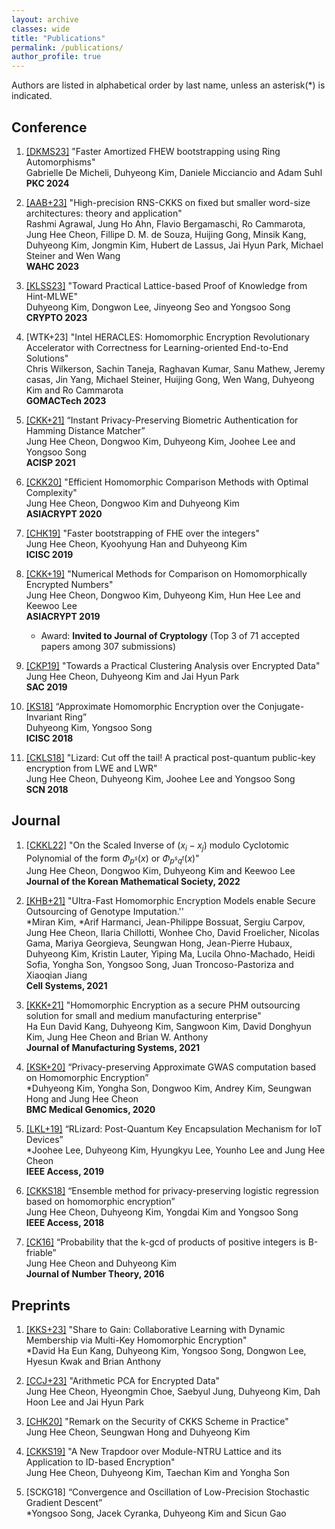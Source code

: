 ```yaml
---
layout: archive
classes: wide
title: "Publications"
permalink: /publications/
author_profile: true
---
```

Authors are listed in alphabetical order by last name, unless an asterisk(\*) is indicated.


## Conference

1. [[DKMS23]](https://eprint.iacr.org/2023/112.pdf) "Faster Amortized FHEW bootstrapping using Ring Automorphisms"  
Gabrielle De Micheli, Duhyeong Kim, Daniele Micciancio and Adam Suhl    
**PKC 2024**

1. [[AAB+23]](https://eprint.iacr.org/2023/1462.pdf) "High-precision RNS-CKKS on fixed but smaller word-size architectures: theory and application"  
Rashmi Agrawal, Jung Ho Ahn, Flavio Bergamaschi, Ro Cammarota, Jung Hee Cheon, Fillipe D. M. de Souza, Huijing Gong, Minsik Kang, Duhyeong Kim, Jongmin Kim, Hubert de Lassus, Jai Hyun Park, Michael Steiner and Wen Wang      
**WAHC 2023**

1. [[KLSS23]](https://eprint.iacr.org/2023/623.pdf) "Toward Practical Lattice-based Proof of Knowledge from Hint-MLWE"  
Duhyeong Kim, Dongwon Lee, Jinyeong Seo and Yongsoo Song    
**CRYPTO 2023**

1. [WTK+23] "Intel  HERACLES: Homomorphic Encryption Revolutionary Accelerator with Correctness for Learning-oriented End-to-End Solutions"        
Chris Wilkerson, Sachin Taneja, Raghavan Kumar, Sanu Mathew, Jeremy casas, Jin Yang, Michael Steiner, Huijing Gong, Wen Wang, Duhyeong Kim and Ro Cammarota    
**GOMACTech 2023**

1. [[CKK+21]](https://eprint.iacr.org/2018/1214.pdf) “Instant Privacy-Preserving Biometric Authentication for Hamming Distance Matcher”  
Jung Hee Cheon, Dongwoo Kim, Duhyeong Kim, Joohee Lee and Yongsoo Song  
**ACISP 2021**

1. [[CKK20]](https://eprint.iacr.org/2019/1234.pdf) "Efficient Homomorphic Comparison Methods with Optimal Complexity"  
Jung Hee Cheon, Dongwoo Kim and Duhyeong Kim  
**ASIACRYPT 2020**

1. [[CHK19]](https://link.springer.com/chapter/10.1007%2F978-3-030-40921-0_15) "Faster  bootstrapping  of  FHE  over  the integers"  
Jung Hee Cheon, Kyoohyung Han and Duhyeong Kim  
**ICISC 2019**

1. [[CKK+19]](https://link.springer.com/chapter/10.1007/978-3-030-34621-8_15) "Numerical Methods for Comparison on Homomorphically Encrypted Numbers"  
Jung Hee Cheon, Dongwoo Kim, Duhyeong Kim, Hun Hee Lee and Keewoo Lee  
**ASIACRYPT 2019**
	* Award: **Invited to Journal of Cryptology** (Top 3 of 71 accepted papers among 307 submissions)

1. [[CKP19]](https://link.springer.com/chapter/10.1007/978-3-030-38471-5_10) "Towards a Practical Clustering Analysis over Encrypted Data"  
Jung Hee Cheon, Duhyeong Kim and Jai Hyun Park  
**SAC 2019**

1. [[KS18]](https://link.springer.com/chapter/10.1007/978-3-030-12146-4_6) “Approximate Homomorphic Encryption over the Conjugate-Invariant  Ring”  
Duhyeong Kim, Yongsoo Song  
**ICISC 2018**

1. [[CKLS18]](https://link.springer.com/chapter/10.1007/978-3-319-98113-0_9) "Lizard: Cut off the tail! A practical post-quantum public-key encryption from LWE and LWR"  
Jung Hee Cheon, Duhyeong Kim, Joohee Lee and Yongsoo Song  
**SCN 2018**


## Journal

1.  [[CKKL22]](https://koreascience.kr/article/JAKO202213341887567.pdf) "On the Scaled Inverse of $(x_i - x_j)$ modulo Cyclotomic Polynomial of the form $\Phi_{p^s}(x)$ or $\Phi_{p^sq^t}(x)$"  
Jung Hee Cheon, Dongwoo Kim, Duhyeong Kim and Keewoo Lee   
**Journal of the Korean Mathematical Society, 2022**

1. [[KHB+21]](https://www.sciencedirect.com/science/article/pii/S240547122100288X) "Ultra-Fast Homomorphic Encryption Models enable Secure Outsourcing of Genotype Imputation.''  
\*Miran Kim, \*Arif Harmanci, Jean-Philippe Bossuat, Sergiu Carpov, Jung Hee Cheon, Ilaria Chillotti, Wonhee Cho, David Froelicher, Nicolas Gama, Mariya Georgieva, Seungwan Hong, Jean-Pierre Hubaux, Duhyeong Kim, Kristin Lauter, Yiping Ma, Lucila Ohno-Machado, Heidi Sofia, Yongha Son, Yongsoo Song, Juan Troncoso-Pastoriza and Xiaoqian Jiang    
**Cell Systems, 2021**

1. [[KKK+21]](https://www.sciencedirect.com/science/article/pii/S0278612521001254?dgcid=coauthor) "Homomorphic Encryption as a secure PHM outsourcing solution for small and medium manufacturing enterprise"  
Ha Eun David Kang, Duhyeong Kim, Sangwoon Kim, David Donghyun Kim, Jung Hee Cheon and Brian W. Anthony  
**Journal of Manufacturing Systems, 2021**

1. [[KSK+20]](https://bmcmedgenomics.biomedcentral.com/articles/10.1186/s12920-020-0722-1#citeas) “Privacy-preserving Approximate GWAS computation based on Homomorphic Encryption”  
\*Duhyeong Kim, Yongha Son, Dongwoo Kim, Andrey Kim, Seungwan Hong and Jung Hee Cheon  
**BMC Medical Genomics, 2020**

1. [[LKL+19]](https://ieeexplore.ieee.org/document/8555993) “RLizard:  Post-Quantum Key Encapsulation Mechanism for IoT Devices”  
\*Joohee Lee, Duhyeong Kim, Hyungkyu Lee, Younho Lee and Jung Hee Cheon  
**IEEE Access, 2019**

1. [[CKKS18]](https://ieeexplore.ieee.org/document/8444365) “Ensemble method for privacy-preserving logistic regression based on homomorphic encryption”  
Jung Hee Cheon, Duhyeong Kim, Yongdai Kim and Yongsoo Song  
**IEEE Access, 2018**

1. [[CK16]](https://www.sciencedirect.com/science/article/pii/S0022314X16300919)  “Probability that the k-gcd of products of positive integers is B-friable”  
Jung Hee Cheon and Duhyeong Kim  
**Journal of Number Theory, 2016**


## Preprints

<!---
1. [[KHB+20]](https://www.biorxiv.org/content/10.1101/2020.07.02.183459v2.full.pdf) "Ultra-Fast Homomorphic Encryption Models enable Secure Outsourcing of Genotype Imputation"
\*Miran Kim, \*Arif Harmanci, Jean-Philippe Bossuat, Sergiu Carpov, Jung Hee Cheon, Ilaria Chillotti, Wonhee Cho, David Froelicher, Nicolas Gama, Mariya Georgieva, Seungwan Hong, Jean-Pierre Hubaux, Duhyeong Kim, Kristin Lauter, Yiping Ma, Lucila Ohno-Machado, Heidi Sofia, Yongha Son, Yongsoo Song, Juan Troncoso-Pastoriza and Xiaoqian Jiang

1. [[MKMS23]](https://eprint.iacr.org/2023/112) "Faster Amortized FHEW bootstrapping using Ring Automorphisms"  
Gabrielle De Micheli, Duhyeong Kim, Daniele Micciancio and Adam Suhl
--->

1. [[KKS+23]](https://www.researchsquare.com/article/rs-3552389/v1) "Share to Gain: Collaborative Learning with Dynamic Membership via Multi-Key Homomorphic Encryption"  
\*David Ha Eun Kang, Duhyeong Kim, Yongsoo Song, Dongwon Lee, Hyesun Kwak and Brian Anthony 

1. [[CCJ+23]](https://eprint.iacr.org/2023/1544.pdf) "Arithmetic PCA for Encrypted Data"  
Jung Hee Cheon, Hyeongmin Choe, Saebyul Jung, Duhyeong Kim, Dah Hoon Lee and Jai Hyun Park 

1. [[CHK20]](https://eprint.iacr.org/2020/1581.pdf) "Remark on the Security of CKKS Scheme in Practice"     
Jung Hee Cheon, Seungwan Hong and Duhyeong Kim 

1. [[CKKS19]](https://eprint.iacr.org/2019/1468.pdf) "A New Trapdoor over Module-NTRU Lattice and its Application to ID-based Encryption"  
Jung Hee Cheon, Duhyeong Kim, Taechan Kim and Yongha Son 

1. [SCKG18] “Convergence  and Oscillation of Low-Precision Stochastic Gradient Descent”  
\*Yongsoo Song, Jacek Cyranka, Duhyeong Kim and Sicun Gao 





